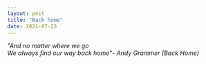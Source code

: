 ```yaml
---
layout: post
title: "Back home"
date: 2021-07-23
---
```


*"And no matter where we go<br/>*
*We always find our way back home"- Andy Grammer (Back Home)*
